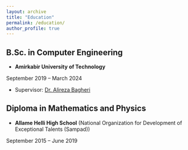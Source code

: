 ```yaml
---
layout: archive
title: "Education"
permalink: /education/
author_profile: true
---
```


## B.Sc. in Computer Engineering

- **Amirkabir University of Technology**

September 2019 – March 2024

- Supervisor: [Dr. Alireza Bagheri](https://scholar.google.com/citations?user=MYvL3dMAAAAJ&hl=en)


## Diploma in Mathematics and Physics

- **Allame Helli High School** (National Organization for Development of Exceptional Talents (Sampad))

September 2015 – June 2019
